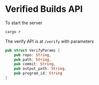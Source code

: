 # Verified Builds API

To start the server
```bash
cargo r
```

The verify API is at `/verify` with parameters
```rust
pub struct VerifyParams {
    pub repo: String,
    pub path: String,
    pub commit: String,
    pub output_path: String,
    pub program_id: String
}
```